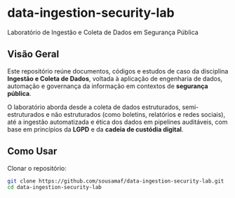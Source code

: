 # data-ingestion-security-lab
Laboratório de Ingestão e Coleta de Dados em Segurança Pública

## Visão Geral

Este repositório reúne documentos, códigos e estudos de caso da disciplina **Ingestão e Coleta de Dados**, voltada à aplicação de engenharia de dados, automação e governança da informação em contextos de **segurança pública**.

O laboratório aborda desde a coleta de dados estruturados, semi-estruturados e não estruturados (como boletins, relatórios e redes sociais), até a ingestão automatizada e ética dos dados em pipelines auditáveis, com base em princípios da **LGPD** e da **cadeia de custódia digital**.

## Como Usar

Clonar o repositório:
```bash
git clone https://github.com/sousamaf/data-ingestion-security-lab.git
cd data-ingestion-security-lab
```
